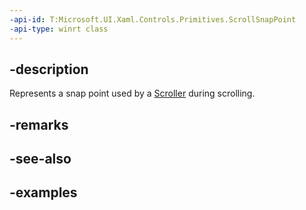 ```yaml
---
-api-id: T:Microsoft.UI.Xaml.Controls.Primitives.ScrollSnapPoint
-api-type: winrt class
---
```


## -description

Represents a snap point used by a [Scroller](scroller.md) during scrolling.

## -remarks

## -see-also

## -examples

